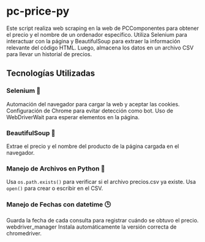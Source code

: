 # pc-price-py
Este script realiza web scraping en la web de PCComponentes para obtener el precio y el nombre de un ordenador específico. 
Utiliza Selenium para interactuar con la página y BeautifulSoup para extraer la información relevante del código HTML. Luego, almacena los datos en un archivo CSV para llevar un historial de precios.

## Tecnologías Utilizadas
### Selenium 🚀
Automación del navegador para cargar la web y aceptar las cookies.
Configuración de Chrome para evitar detección como bot.
Uso de WebDriverWait para esperar elementos en la página.
### BeautifulSoup 🥣
Extrae el precio y el nombre del producto de la página cargada en el navegador.
### Manejo de Archivos en Python 📂
Usa ```os.path.exists()``` para verificar si el archivo precios.csv ya existe.
Usa ```open()``` para crear o escribir en el CSV.
### Manejo de Fechas con datetime 🕒
Guarda la fecha de cada consulta para registrar cuándo se obtuvo el precio.
webdriver_manager 
Instala automáticamente la versión correcta de chromedriver.
